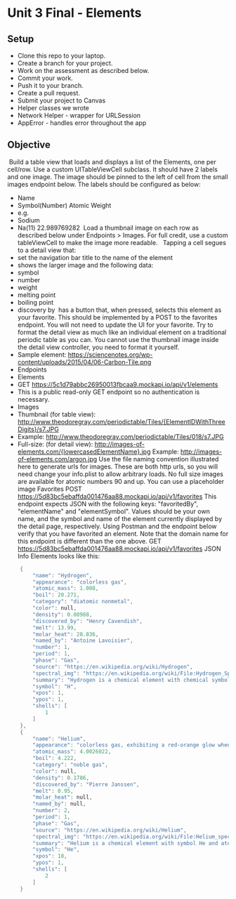 # Unit 3 Final - Elements

## Setup
- Clone this repo to your laptop.
- Create a branch for your project.
- Work on the assessment as described below.
- Commit your work.
- Push it to your branch.
- Create a pull request.
- Submit your project to Canvas
- Helper classes we wrote
- Network Helper - wrapper for URLSession
- AppError - handles error throughout the app

## Objective
​
Build a table view that loads and displays a list of the Elements, one per cell/row. Use a custom UITableViewCell subclass. It should have 2 labels and one image. The image should be pinned to the left of cell from the small images endpoint below. The labels should be configured as below:
​
- Name
- Symbol(Number) Atomic Weight
- e.g.
- Sodium
- Na(11) 22.989769282
​
Load a thumbnail image on each row as described below under Endpoints > Images. For full credit, use a custom tableViewCell to make the image more readable.
​
​
Tapping a cell segues to a detail view that:
​
- set the navigation bar title to the name of the element
- shows the larger image and the following data:
- symbol
- number
- weight
- melting point
- boiling point
- discovery by
​
has a button that, when pressed, selects this element as your favorite. This should be implemented by a POST to the favorites endpoint. You will not need to update the UI for your favorite.
Try to format the detail view as much like an individual element on a traditional periodic table as you can. You cannot use the thumbnail image inside the detail view controller, you need to format it yourself.
​
- Sample element: https://sciencenotes.org/wp-content/uploads/2015/04/06-Carbon-Tile.png
- Endpoints
- Elements
- GET https://5c1d79abbc26950013fbcaa9.mockapi.io/api/v1/elements
- This is a public read-only GET endpoint so no authentication is necessary.
- Images
- Thumbnail (for table view): http://www.theodoregray.com/periodictable/Tiles/{ElementIDWithThreeDigits}/s7.JPG
- Example: http://www.theodoregray.com/periodictable/Tiles/018/s7.JPG
- Full-size: (for detail view): http://images-of-elements.com/{lowercasedElementName}.jpg
Example: http://images-of-elements.com/argon.jpg
Use the file naming convention illustrated here to generate urls for images.
These are both http urls, so you will need change your info.plist to allow arbitrary loads.
No full size images are available for atomic numbers 90 and up. You can use a placeholder image
Favorites
POST https://5d83bc5ebaffda001476aa88.mockapi.io/api/v1/favorites
This endpoint expects JSON with the following keys: "favoritedBy", "elementName" and "elementSymbol". Values should be your own name, and the symbol and name of the element currently displayed by the detail page, respectively.
Using Postman and the endpoint below verify that you have favorited an element.
Note that the domain name for this endpoint is different than the one above.
GET https://5d83bc5ebaffda001476aa88.mockapi.io/api/v1/favorites
JSON Info
Elements looks like this:
```swift
    {
        "name": "Hydrogen",
        "appearance": "colorless gas",
        "atomic_mass": 1.008,
        "boil": 20.271,
        "category": "diatomic nonmetal",
        "color": null,
        "density": 0.08988,
        "discovered_by": "Henry Cavendish",
        "melt": 13.99,
        "molar_heat": 28.836,
        "named_by": "Antoine Lavoisier",
        "number": 1,
        "period": 1,
        "phase": "Gas",
        "source": "https://en.wikipedia.org/wiki/Hydrogen",
        "spectral_img": "https://en.wikipedia.org/wiki/File:Hydrogen_Spectra.jpg",
        "summary": "Hydrogen is a chemical element with chemical symbol H and atomic number 1. With an atomic weight of 1.00794 u, hydrogen is the lightest element on the periodic table. Its monatomic form (H) is the most abundant chemical substance in the Universe, constituting roughly 75% of all baryonic mass.",
        "symbol": "H",
        "xpos": 1,
        "ypos": 1,
        "shells": [
            1
        ]
    },
    {
        "name": "Helium",
        "appearance": "colorless gas, exhibiting a red-orange glow when placed in a high-voltage electric field",
        "atomic_mass": 4.0026022,
        "boil": 4.222,
        "category": "noble gas",
        "color": null,
        "density": 0.1786,
        "discovered_by": "Pierre Janssen",
        "melt": 0.95,
        "molar_heat": null,
        "named_by": null,
        "number": 2,
        "period": 1,
        "phase": "Gas",
        "source": "https://en.wikipedia.org/wiki/Helium",
        "spectral_img": "https://en.wikipedia.org/wiki/File:Helium_spectrum.jpg",
        "summary": "Helium is a chemical element with symbol He and atomic number 2. It is a colorless, odorless, tasteless, non-toxic, inert, monatomic gas that heads the noble gas group in the periodic table. Its boiling and melting points are the lowest among all the elements.",
        "symbol": "He",
        "xpos": 18,
        "ypos": 1,
        "shells": [
            2
        ]
    }
```
